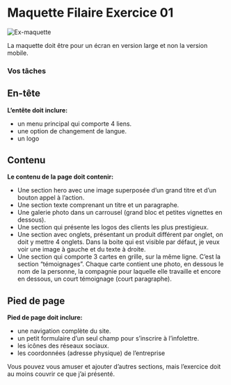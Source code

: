 # Maquette Filaire Exercice 01
![Ex-maquette](https://github.com/user-attachments/assets/68370674-d2a2-4c35-a2e8-ad4a02feaa1a)


La maquette doit être pour un écran en version large et non la version mobile.


### Vos tâches

## En-tête

**L’entête doit inclure:**
- un menu principal qui comporte 4 liens.<br>
- une option de changement de langue.<br>
- un logo<br>


## Contenu

**Le contenu de la page doit contenir:**
- Une section hero avec une image superposée d’un grand titre et d’un bouton appel à l’action.<br>
- Une section texte comprenant un titre et un paragraphe.<br>
- Une galerie photo dans un carrousel (grand bloc et petites vignettes en dessous).<br>
- Une section qui présente les logos des clients les plus prestigieux.<br>
- Une section avec onglets, présentant un produit différent par onglet, on doit y mettre 4 onglets. Dans la boite qui est visible par défaut, je veux voir une image à gauche et du texte à droite.<br>
- Une section qui comporte 3 cartes en grille, sur la même ligne. C’est la section “témoignages”. Chaque carte contient une photo, en dessous le nom de la personne, la compagnie pour laquelle elle travaille et encore en dessous, un court témoignage (court paragraphe).


## Pied de page

**Pied de page doit inclure:**
- une navigation complète du site.<br>
- un petit formulaire d’un seul champ pour s’inscrire à l’infolettre.<br>
- les icônes des réseaux sociaux.<br>
- les coordonnées (adresse physique) de l’entreprise<br>


Vous pouvez vous amuser et ajouter d’autres sections, mais l’exercice doit au moins couvrir ce que j’ai présenté.
